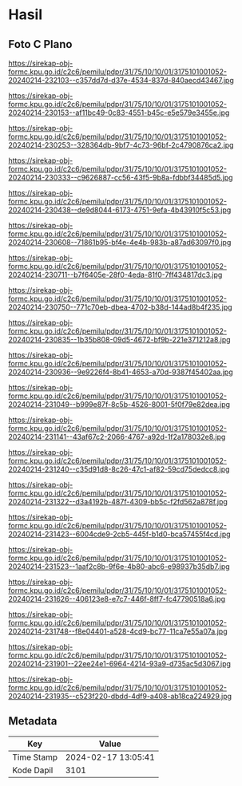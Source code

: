 # Hasil

## Foto C Plano

https://sirekap-obj-formc.kpu.go.id/c2c6/pemilu/pdpr/31/75/10/10/01/3175101001052-20240214-232103--c357dd7d-d37e-4534-837d-840aecd43467.jpg

https://sirekap-obj-formc.kpu.go.id/c2c6/pemilu/pdpr/31/75/10/10/01/3175101001052-20240214-230153--af11bc49-0c83-4551-b45c-e5e579e3455e.jpg

https://sirekap-obj-formc.kpu.go.id/c2c6/pemilu/pdpr/31/75/10/10/01/3175101001052-20240214-230253--328364db-9bf7-4c73-96bf-2c4790876ca2.jpg

https://sirekap-obj-formc.kpu.go.id/c2c6/pemilu/pdpr/31/75/10/10/01/3175101001052-20240214-230333--c9626887-cc56-43f5-9b8a-fdbbf34485d5.jpg

https://sirekap-obj-formc.kpu.go.id/c2c6/pemilu/pdpr/31/75/10/10/01/3175101001052-20240214-230438--de9d8044-6173-4751-9efa-4b43910f5c53.jpg

https://sirekap-obj-formc.kpu.go.id/c2c6/pemilu/pdpr/31/75/10/10/01/3175101001052-20240214-230608--71861b95-bf4e-4e4b-983b-a87ad63097f0.jpg

https://sirekap-obj-formc.kpu.go.id/c2c6/pemilu/pdpr/31/75/10/10/01/3175101001052-20240214-230711--b7f6405e-28f0-4eda-81f0-7ff434817dc3.jpg

https://sirekap-obj-formc.kpu.go.id/c2c6/pemilu/pdpr/31/75/10/10/01/3175101001052-20240214-230750--771c70eb-dbea-4702-b38d-144ad8b4f235.jpg

https://sirekap-obj-formc.kpu.go.id/c2c6/pemilu/pdpr/31/75/10/10/01/3175101001052-20240214-230835--1b35b808-09d5-4672-bf9b-221e371212a8.jpg

https://sirekap-obj-formc.kpu.go.id/c2c6/pemilu/pdpr/31/75/10/10/01/3175101001052-20240214-230936--9e9226f4-8b41-4653-a70d-9387f45402aa.jpg

https://sirekap-obj-formc.kpu.go.id/c2c6/pemilu/pdpr/31/75/10/10/01/3175101001052-20240214-231049--b999e87f-8c5b-4526-8001-5f0f79e82dea.jpg

https://sirekap-obj-formc.kpu.go.id/c2c6/pemilu/pdpr/31/75/10/10/01/3175101001052-20240214-231141--43af67c2-2066-4767-a92d-1f2a178032e8.jpg

https://sirekap-obj-formc.kpu.go.id/c2c6/pemilu/pdpr/31/75/10/10/01/3175101001052-20240214-231240--c35d91d8-8c26-47c1-af82-59cd75dedcc8.jpg

https://sirekap-obj-formc.kpu.go.id/c2c6/pemilu/pdpr/31/75/10/10/01/3175101001052-20240214-231322--d3a4192b-487f-4309-bb5c-f2fd562a878f.jpg

https://sirekap-obj-formc.kpu.go.id/c2c6/pemilu/pdpr/31/75/10/10/01/3175101001052-20240214-231423--6004cde9-2cb5-445f-b1d0-bca57455f4cd.jpg

https://sirekap-obj-formc.kpu.go.id/c2c6/pemilu/pdpr/31/75/10/10/01/3175101001052-20240214-231523--1aaf2c8b-9f6e-4b80-abc6-e98937b35db7.jpg

https://sirekap-obj-formc.kpu.go.id/c2c6/pemilu/pdpr/31/75/10/10/01/3175101001052-20240214-231626--406123e8-e7c7-446f-8ff7-fc47790518a6.jpg

https://sirekap-obj-formc.kpu.go.id/c2c6/pemilu/pdpr/31/75/10/10/01/3175101001052-20240214-231748--f8e04401-a528-4cd9-bc77-11ca7e55a07a.jpg

https://sirekap-obj-formc.kpu.go.id/c2c6/pemilu/pdpr/31/75/10/10/01/3175101001052-20240214-231901--22ee24e1-6964-4214-93a9-d735ac5d3067.jpg

https://sirekap-obj-formc.kpu.go.id/c2c6/pemilu/pdpr/31/75/10/10/01/3175101001052-20240214-231935--c523f220-dbdd-4df9-a408-ab18ca224929.jpg


## Metadata

| Key        | Value               |
| ---------- | ------------------- |
| Time Stamp | 2024-02-17 13:05:41 |
| Kode Dapil | 3101                |



